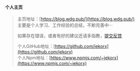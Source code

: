 #### 个人主页

> 主页地址：[https://blog.wdg.pub/](https://blog.wdg.pub/)  
> 主要是个人学习、工作经验的总结，不断完善中···  
>   
> 如果存在错误，或者有好的建议还请多指教，[提交反馈](https://github.com/jekorx/website/issues/new)  
>   
> 个人GitHub地址：[https://github.com/jekorx](https://github.com/jekorx)  
> 个人Npm地址：[https://www.npmjs.com/~jekorx](https://www.npmjs.com/~jekorx)  

<!-- ###### 其他相关链接

> 1、[cnode-react](https://github.com/jekorx/cnode-react)，是CNodejs移动webapp react实现，可在[CNodejs社区](https://cnodejs.org)注册账号，使用AccessToken登录，[点此查看演示](https://jekorx.github.io/cnode-react)，请使用移动网页模式查看，由于路由是history模式（无法配置github web服务器），在非 / 根目录刷新会404  
> 2、[vue-carousel-card](https://github.com/jekorx/vue-carousel-card)，vue轮播，[点此查看演示](https://jekorx.github.io/vue-carousel-card/)  
> 3、[particle-wave](https://github.com/jekorx/particle-wave)，WebGL粒子波浪效果，[点此查看演示](https://jekorx.github.io/particle-wave/)  
> 4、[bio](https://github.com/jekorx/bio)，vue个人简历模版，[点此查看演示](https://jekorx.github.io/bio/)  
> 5、gallery-by-react，react画廊，[点此查看演示](https://jekorx.github.io/gallery-by-react/)   -->